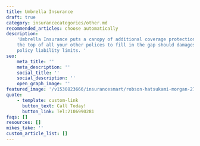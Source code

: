 ```yaml
---
title: Umbrella Insurance
draft: true
category: insurancecategories/other.md
recommended_articles: choose automatically
description:
    'Umbrella Insurance puts a canopy of additional coverage protection over
    the top of all your other polices to fill in the gap should damages exceed other
    policy liability limits. '
seo:
    meta_title: ''
    meta_description: ''
    social_title: ''
    social_description: ''
    open_graph_image: ''
featured_image: '/v1530823666/insurancesmart/robson-hatsukami-morgan-275558-unsplash%20%281%29.jpg'
quote:
    - template: custom-link
      button_text: Call Today!
      button_link: Tel:2106990281
faqs: []
resources: []
mikes_take: ''
custom_article_list: []
---
```


